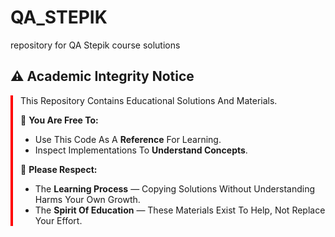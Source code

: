 # QA_STEPIK
repository for QA Stepik course solutions

## ⚠️ Academic Integrity Notice
<Div Style="Border-Left: 4px Solid #Ff0000; Padding-Left: 12px; Margin: 16px 0;">
This Repository Contains Educational Solutions And Materials.


🔹 **You Are Free To:**  
- Use This Code As A **Reference** For Learning.  
- Inspect Implementations To **Understand Concepts**.  

🔹 **Please Respect:**  
- The **Learning Process** — Copying Solutions Without Understanding Harms Your Own Growth.  
- The **Spirit Of Education** — These Materials Exist To Help, Not Replace Your Effort.  
</Div>
